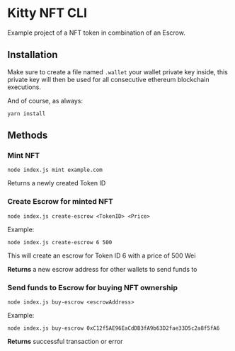 # Kitty NFT CLI

Example project of a NFT token in combination of an Escrow.

## Installation
Make sure to create a file named `.wallet` your wallet private key inside, this private key will then be used for all consecutive ethereum blockchain executions.

And of course, as always:
```
yarn install
```

## Methods

### Mint NFT
```
node index.js mint example.com
```

Returns a newly created Token ID

### Create Escrow for minted NFT

```
node index.js create-escrow <TokenID> <Price>
```

Example:
```
node index.js create-escrow 6 500
```

This will create an escrow for Token ID 6 with a price of 500 Wei


**Returns** a new escrow address for other wallets to send funds to

### Send funds to Escrow for buying NFT ownership

```
node index.js buy-escrow <escrowAddress>
```

Example:
```
node index.js buy-escrow 0xC12f5AE96EaCdDB3fA9b63D2fae33D5c2a8f5fA6
```

**Returns** successful transaction or error
